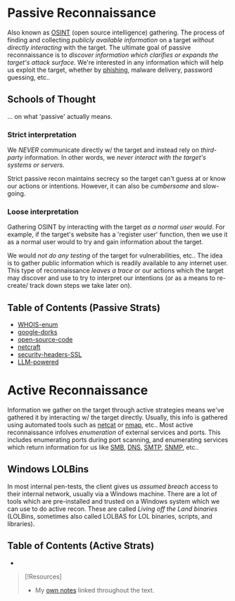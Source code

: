 
# Passive Reconnaissance
Also known as [OSINT](../../cybersecurity/TTPs/recon/OSINT.md) (open source intelligence) gathering. The process of finding and collecting *publicly available information* on a target *without directly interacting* with the target. The ultimate goal of passive reconnaissance is to *discover information which clarifies or expands the target's attack surface.* We're interested in any information which will help us exploit the target, whether by [phishing](../../hidden/Sec+/24%%201%20Attacks,%20Threats%20&%20Vulnerabilities/1.1%20Social%20Engineering/phishing.md), malware delivery, password guessing, etc..
## Schools of Thought
... on what 'passive' actually means.
### Strict interpretation
We *NEVER* communicate directly w/ the target and instead rely on *third-party* information. In other words, we *never interact with the target's systems or servers*. 

Strict passive recon maintains secrecy so the target can't guess at or know our actions or intentions. However, it can also be *cumbersome* and slow-going.
### Loose interpretation
Gathering OSINT by interacting with the target *as a normal user would*. For example, if the target's website has a 'register user' function, then we use it as a normal user would to try and gain information about the target.

We would *not do any testing* of the target for vulnerabilities, etc.. The idea is to gather public information which is readily available to any internet user. This type of reconnaissance *leaves a trace* or our actions which the target may discover and use to try to interpret our intentions (or as a means to re-create/ track down steps we take later on).
## Table of Contents (Passive Strats)
- [WHOIS-enum](WHOIS-enum.md)
- [google-dorks](google-dorks.md)
- [open-source-code](open-source-code.md)
- [netcraft](netcraft.md)
- [security-headers-SSL](security-headers-SSL.md)
- [LLM-powered](LLM-powered.md)
# Active Reconnaissance
Information we gather on the target through active strategies means we've gathered it by interacting w/ the target directly. Usually, this info is gathered using automated tools such as [netcat](../../cybersecurity/TTPs/exploitation/tools/netcat.md) or [nmap](../../CLI-tools/linux/remote/nmap.md), etc.. Most active reconnaissance infolves *enumeration* of external services and ports. This includes enumerating ports during port scanning, and enumerating services which return information for us like [SMB](../../networking/protocols/SMB.md), [DNS](../../networking/DNS/DNS.md), [SMTP](../../networking/protocols/SMTP.md), [SNMP](../../networking/protocols/SNMP.md), etc..
## Windows LOLBins
In most internal pen-tests, the client gives us *assumed breach* access to their internal network, usually via a Windows machine. There are a lot of tools which are pre-installed and trusted on a Windows system which we can use to do active recon. These are called *Living off the Land binaries* (LOLBins, sometimes also called LOLBAS for LOL binaries, scripts, and libraries).
## Table of Contents (Active Strats)
- 


> [!Resources]
> - My [own notes](https://github.com/trshpuppy/obsidian-notes) linked throughout the text.
